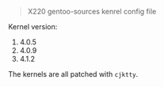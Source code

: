 > X220 gentoo-sources kenrel config file

Kernel version:

1. 4.0.5
2. 4.0.9
3. 4.1.2

The kernels are all patched with `cjktty`.
